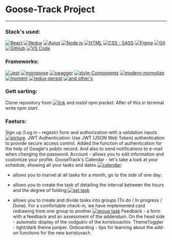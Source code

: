# Goose-Track Project

---

### Stack's used:

[![React](https://img.shields.io/static/v1?label=&message=React&color=2ea44f)](https://)
[![Redux](https://img.shields.io/static/v1?label=&message=Redux&color=2ea44f)](https://)
[![Axios](https://img.shields.io/static/v1?label=&message=Axios&color=2ea44f)](https://)
[![Node.js](https://img.shields.io/static/v1?label=&message=Node.js&color=2ea44f)](https://)
[![HTML](https://img.shields.io/static/v1?label=&message=HTML&color=2ea44f)](https://)
[![CSS - SASS](https://img.shields.io/static/v1?label=CSS&message=SASS&color=2ea44f)](https://)
[![Figma](https://img.shields.io/static/v1?label=&message=Figma&color=2ea44f)](https://)
[![Git](https://img.shields.io/static/v1?label=&message=Git&color=2ea44f)](https://)
[![GitHub](https://img.shields.io/static/v1?label=&message=GitHub&color=2ea44f)](https://)
[![VS Code](https://img.shields.io/static/v1?label=&message=VS+Code&color=2ea44f)](https://)

### Frameworks:

[![Jest](https://img.shields.io/static/v1?label=&message=Jest&color=orange)](https://)
[![mongoose](https://img.shields.io/static/v1?label=&message=mongoose&color=orange)](https://)
[![swagger](https://img.shields.io/static/v1?label=&message=swagger&color=orange)](https://)
[![style-Components](https://img.shields.io/static/v1?label=&message=style-Components&color=orange)](https://)
[![modern-normolize](https://img.shields.io/static/v1?label=&message=modern-normolize&color=orange)](https://)
[![moment](https://img.shields.io/static/v1?label=&message=moment&color=orange)](https://)
[![redux-persist](https://img.shields.io/static/v1?label=&message=redux-persist&color=orange)](https://)
[![and other's](https://img.shields.io/static/v1?label=&message=and+other's&color=orange)](https://)

### Gett sarting:

Clone repository from
[![link](https://img.shields.io/static/v1?label=&message=link&color=brown)](https://github.com/Malakhow-Alexandr/Team-Project-Organaizer-Goose-Track/tree/readme)
and _instal npm packet_. After of this in terminal write _npm start_.

### Faeturs:

Sign up /Log in – regestri form and authorization with a validation inputs
[![picture](https://img.shields.io/static/v1?label=&message=picture&color=brown)](https://res.cloudinary.com/dlw8ttfw9/image/upload/v1688218733/Auotorization_form_tdekis.jpg).
JWT Authentication: Use JWT (JSON Web Token) authentication to provide secure
access control. Added the function of authentication for the help of Google's
public record. And also to send notifications to e-mail when changing the
password. Account - allows you to edit information and customize your profile.
GooseTrack's Calendar - let's take a look at your schedule, showing all your
tasks and dates
[![calendar](https://img.shields.io/static/v1?label=&message=calendar&color=brown)](https://res.cloudinary.com/dlw8ttfw9/image/upload/v1688234499/Calendar_lvefjw.jpg):

- allows you to marvel at all tasks for a month, go to the side of one day;

- allows you to create the task of detailing the interval between the hours and
  the degree of
  folding;[![set task](https://img.shields.io/static/v1?label=&message=set+task&color=brown)](https://res.cloudinary.com/dlw8ttfw9/image/upload/v1688221938/make_a_task_tockqa.jpg)

- allows you to create and divide tasks into groups (To do / In progress /
  Done). For a comfortable check-in, we have implemented card redrawing from one
  group to another
  [![group task](https://img.shields.io/static/v1?label=&message=group+task&color=brown)](https://res.cloudinary.com/dlw8ttfw9/image/upload/v1688221938/task_process_nyt2as.jpg)
  Feedback - a form with a feedback and an assessment of the addendum. On the
  head side - automatic display of the vodgukiv of the koristuvachiv.
  ThemeToggler - light/dark theme jumper. Onboarding - tips for learning about
  the add-on functions for the new koristuvach.
